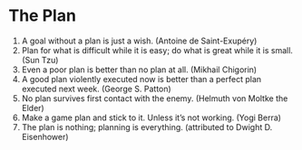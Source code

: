 # The Plan

1. A goal without a plan is just a wish. (Antoine de Saint-Exupéry)
2. Plan for what is difficult while it is easy; do what is great while it is small. (Sun Tzu)
3. Even a poor plan is better than no plan at all. (Mikhail Chigorin)
4. A good plan violently executed now is better than a perfect plan executed next week. (George S. Patton)
5. No plan survives first contact with the enemy. (Helmuth von Moltke the Elder)
6. Make a game plan and stick to it. Unless it’s not working. (Yogi Berra)
7. The plan is nothing; planning is everything. (attributed to Dwight D. Eisenhower)

